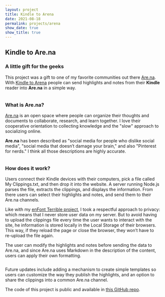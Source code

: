 ```yaml
---
layout: project
title: Kindle to Arena
date: 2021-08-18
permalink: projects/arena
show_date: true
show_title: true
---
```


## Kindle to Are.na 
### A little gift for the geeks

<div class="Project__intro">
<p>This project was a gift to one of my favorite communities
out there <a href="https://are.na">Are.na</a>. With <a href="https://arena.javierarce.com">Kindle to Arena</a> people can
send highlights and notes from their <strong>Kindle</strong> reader into <strong>Are.na</strong> in a simple way.</p>
</div>

<figure class="Figure"> 
<img class="Figure__image is-bn lazy" data-src="https://javier.work/images/arena/home.jpg">
</figure>


### What is Are.na?

[Are.na](https://are.na) is an open space where people can organize their thoughts and documents to collaborate, research, and learn together. I love their cooperative orientation to collecting knowledge and the "slow" approach to socializing online.

**Are.na** has been described as "social media for people who dislike social media", "social media that doesn’t damage your brain," and also "Pinterest for nerds." I think all those descriptions are highly accurate.

<figure class="Figure"> 
<img class="Figure__image is-bn lazy" data-src="https://javier.work/images/arena/highlights.jpg">
</figure>

### How does it work?

Users connect their Kindle devices with their computers, pick a file called My Clippings.txt, and then drop it into the website. A server running Node.js parses the file, extracts the clippings, and displays the information. From there users can select their highlights and notes, and send them to their Are.na channels.

Like with my [enFont Terrible project](/projects/enfont), I took a respectful approach to privacy: which means that I never store user data on my server. But to avoid having to upload the clippings file every time the user wants to interact with the site, he information is stored locally in the Local Storage of their browsers. This way, if they reload the page or close the browser, they won’t have to re-upload the file again.

The user can modify the highlights and notes before sending the data to Are.na, and since Are.na uses Markdown in the description of the content, users can apply their own formatting.

<figure class="Figure"> 
<img class="Figure__image is-bn lazy" data-src="https://javier.work/images/arena/about.jpg">
</figure>

Future updates include adding a mechanism to create simple templates so users can customize the way they publish the highlights, and an option to share the clippings into a common Are.na channel.

The code of this project is public and available in [this GitHub repo](https://github.com/javierarce/kindle-to-arena).

